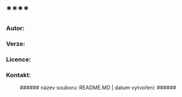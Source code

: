 
# **** #
###   ###
###  **Autor:** ###
  
      
### **Verze:** ###
  
      
###  **Licence:** ###
  
      
### **Kontakt:** ###
  

<div style="text-align: center;">
  ###### název souboru: README.MD | datum vytvoření:  ######
</div>